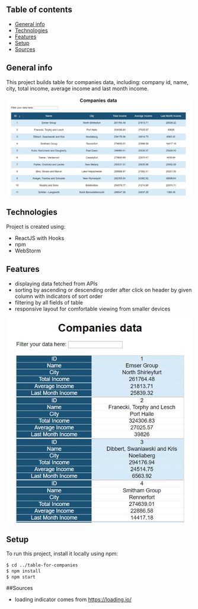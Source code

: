 ## Table of contents
* [General info](#general-info)
* [Technologies](#technologies)
* [Features](#features)
* [Setup](#setup)
* [Sources](#sources)

## General info
This project builds table for companies data, including: company id, name, city, total income, average income and last month income. 

![view_from_screen](./viewScreen.jpg)

## Technologies
Project is created using:
* ReactJS with Hooks
* npm
* WebStorm

## Features
* displaying data fetched from APIs
* sorting by ascending or descending order after click on header by given column with indicators of sort order
* filtering by all fields of table
* responsive layout for comfortable viewing from smaller devices
	
![view_from_screen](./viewMobile.jpg)
	
## Setup
To run this project, install it locally using npm:

```
$ cd ../table-for-companies
$ npm install
$ npm start
```

##Sources
* loading indicator comes from https://loading.io/
